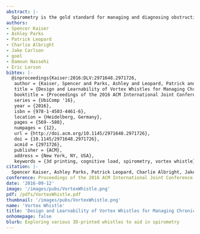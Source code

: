 ```yaml
---
abstract: |-
  Spirometry is the gold standard for managing and diagnosing obstructive lung diseases. Clinical spirometers, however, are expensive and have limited portability. Vortex whistles have shown promise as a potential substitute for clinical spirometers. While vortex whistles are low-cost and are highly portable, only a subset of common spirometry measurements can be measured reliably. Moreover, no research studies have evaluated characteristics of human interaction with vortex whistles, such as maneuver learnability and mental effort. We present a modified 3D-printed vortex whistle design that enables estimation of spirometry measures not previously attainable with traditional vortex whistles. We evaluate the whistle using a pulmonary waveform generator (a commercial standard) and map parameters of the whistle construction to spirometry test endpoints. Through a human subjects trial we evaluate how to personalize whistle parameters for different subjects and assess cognitive workload while using a vortex whistle. We show that, with personalization, vortex whistles are as effective as clinical spirometers for identifying moderate airway obstruction and require similar cognitive load to use.
authors:
- Spencer Kaiser
- Ashley Parks
- Patrick Leopard
- Charlie Albright
- Jake Carlson
- goel
- Damoun Nassehi
- Eric Larson
bibtex: |-
  @inproceedings{Kaiser:2016:DLV:2971648.2971726,
   author = {Kaiser, Spencer and Parks, Ashley and Leopard, Patrick and Albright, Charlie and Carlson, Jake and Goel, Mayank and Nassehi, Damoun and Larson, Eric C.},
   title = {Design and Learnability of Vortex Whistles for Managing Chronic Lung Function via Smartphones},
   booktitle = {Proceedings of the 2016 ACM International Joint Conference on Pervasive and Ubiquitous Computing},
   series = {UbiComp '16},
   year = {2016},
   isbn = {978-1-4503-4461-6},
   location = {Heidelberg, Germany},
   pages = {569--580},
   numpages = {12},
   url = {http://doi.acm.org/10.1145/2971648.2971726},
   doi = {10.1145/2971648.2971726},
   acmid = {2971726},
   publisher = {ACM},
   address = {New York, NY, USA},
   keywords = {3d printing, cognitive load, spirometry, vortex whistle}}
citation: |-
  Spencer Kaiser, Ashley Parks, Patrick Leopard, Charlie Albright, Jake Carlson, Mayank Goel, Damoun Nassehi, and Eric C. Larson. 2016. Design and learnability of vortex whistles for managing chronic lung function via smartphones. In Proceedings of the 2016 ACM International Joint Conference on Pervasive and Ubiquitous Computing (UbiComp '16). ACM, New York, NY, USA, 569-580. DOI: https://doi.org/10.1145/2971648.2971726
conference: Proceedings of the 2016 ACM International Joint Conference on Pervasive and Ubiquitous Computing (UbiComp '16)
date: '2016-09-12'
image: '/images/pubs/VortexWhistle.png'
pdf: /pdfs/VortexWhistle.pdf
thumbnail: '/images/pubs/VortexWhistle.png'
name: 'Vortex Whistle'
title: 'Design and Learnability of Vortex Whistles for Managing Chronic Lung Function via Smartphones'
onhomepage: false
blurb: Exploring various 3D-printed whistles to aid in spirometry
---
```

